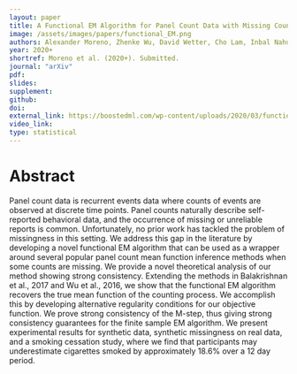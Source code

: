 ```yaml
---
layout: paper
title: A Functional EM Algorithm for Panel Count Data with Missing Counts
image: /assets/images/papers/functional_EM.png
authors: Alexander Moreno, Zhenke Wu, David Wetter, Cho Lam, Inbal Nahum-Shani, Walter Dempsey, James Rehg
year: 2020+
shortref: Moreno et al. (2020+). Submitted.
journal: "arXiv"
pdf: 
slides: 
supplement: 
github: 
doi: 
external_link: https://boostedml.com/wp-content/uploads/2020/03/functional-em-algorithm.pdf
video_link: 
type: statistical
---
```


# Abstract

Panel count data is recurrent events data where counts  of  events  are  observed  at  discrete  time points. Panel  counts  naturally  describe  self-reported behavioral data, and the occurrence of missing or unreliable reports is common. Unfortunately, no prior work has tackled the problem of missingness in this setting.  We address this gap in the literature by developing a novel functional EM algorithm that can be used as a wrapper around several popular panel count mean function inference methods when some counts are missing.  We provide a novel theoretical analysis of our method showing strong consistency. Extending the methods in Balakrishnan et al., 2017 and Wu et al., 2016, we show that the functional EM algorithm recovers the true mean function of the counting process. We accomplish this by developing alternative regularity conditions for our objective function. We prove strong consistency of the M-step, thus giving strong consistency guarantees for the finite sample EM algorithm.  We present experimental results for synthetic data, synthetic missingness on real data, and a smoking cessation study,  where we find that participants may underestimate cigarettes smoked by approximately 18.6% over a 12 day period.
